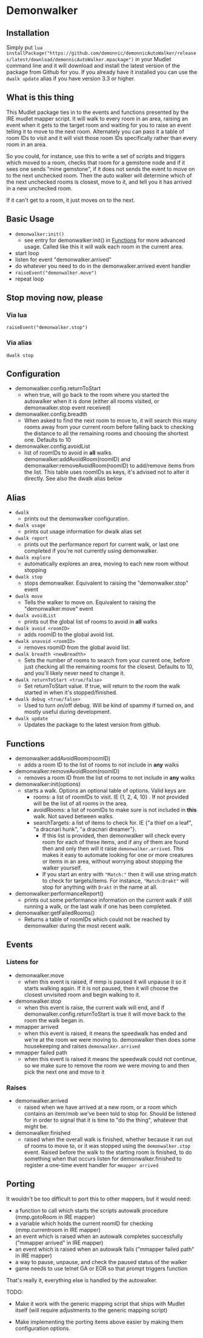 # Demonwalker

## Installation

Simply put `lua installPackage("https://github.com/demonnic/demonnicAutoWalker/releases/latest/download/demonnicAutoWalker.mpackage")` in your Mudlet command line and it will download and install the latest version of the package from Github for you. If you already have it installed you can use the `dwalk update` alias if you have version 3.3 or higher.

## What is this thing

This Mudlet package ties in to the events and functions presented by the IRE mudlet mapper script. It will walk to every room in an area, raising an event when it gets to the target room and waiting for you to raise an event telling it to move to the next room. Alternately you can pass it a table of room IDs to visit and it will visit those room IDs specifically rather than every room in an area.

So you could, for instance, use this to write a set of scripts and triggers which moved to a room, checks that room for a gemstone node and if it sees one sends "mine gemstone", if it does not sends the event to move on to the next unchecked room. Then the auto walker will determine which of the next unchecked rooms is closest, move to it, and tell you it has arrived in a new unchecked room.

If it can't get to a room, it just moves on to the next.

## Basic Usage

* `demonwalker:init()`
  * see entry for demonwalker:init() in [Functions](#functions) for more advanced usage. Called like this it will walk each room in the current area.
* start loop
* listen for event "demonwalker.arrived"
* do whatever you need to do in the demonwalker.arrived event handler
* `raiseEvent("demonwalker.move")`
* repeat loop

## Stop moving now, please

### Via lua

`raiseEvent("demonwalker.stop")`

### Via alias

`dwalk stop`

## Configuration

* demonwalker.config.returnToStart
  * when true, will go back to the room where you started the autowalker when it is done (either all rooms visited, or demonwalker.stop event received)
* demonwalker.config.breadth
  * When asked to find the next room to move to, it will search this many rooms away from your current room before falling back to checking the distance to all the remaining rooms and choosing the shortest one. Defaults to 10
* demonwalker.config.avoidList
  * list of roomIDs to avoid in **all** walks. demonwalker:addAvoidRoom(roomID) and demonwalker:removeAvoidRoom(roomID) to add/remove items from the list. This table uses roomIDs as keys, it's advised not to alter it directly. See also the dwalk alias below

## Alias

* `dwalk`
  * prints out the demonwalker configuration.
* `dwalk usage`
  * prints out usage information for dwalk alias set
* `dwalk report`
  * prints out the performance report for current walk, or last one completed if you're not currently using demonwalker.
* `dwalk explore`
  * automatically explores an area, moving to each new room without stopping
* `dwalk stop`
  * stops demonwalker. Equivalent to raising the "demonwalker.stop" event
* `dwalk move`
  * Tells the walker to move on. Equivalent to raising the "demonwalker.move" event
* `dwalk avoidList`
  * prints out the global list of rooms to avoid in **all** walks
* `dwalk avoid <roomID>`
  * adds roomID to the global avoid list.
* `dwalk unavoid <roomID>`
  * removes roomID from the global avoid list.
* `dwalk breadth <newBreadth>`
  * Sets the number of rooms to search from your current one, before just checking all the remaining rooms for the closest. Defaults to 10, and you'll likely never need to change it.
* `dwalk returnToStart <true/false>`
  * Set returnToStart value. If true, will return to the room the walk started in when it's stopped/finished.
* `dwalk debug <true/false>`
  * Used to turn on/off debug. Will be kind of spammy if turned on, and mostly useful during development.
* `dwalk update`
  * Updates the package to the latest version from github.

## Functions

* demonwalker:addAvoidRoom(roomID)
  * adds a room ID to the list of rooms to not include in **any** walks
* demonwalker:removeAvoidRoom(roomID)
  * removes a room ID from the list of rooms to not include in **any** walks
* demonwalker:init(options)
  * starts a walk. Options an optional table of options. Valid keys are
    * rooms: a list of roomIDs to visit. IE {1, 2, 4, 10} . If not provided will be the list of all rooms in the area.
    * avoidRooms: a list of roomIDs to make sure is not included in **this** walk. Not saved between walks.
    * searchTargets: a list of items to check for. IE {"a thief on a leaf", "a dracnari hunk", "a dracnari dreamer"}.
      * If this list is provided, then demonwalker will check every room for each of these items, and if any of them are found then and only then will it raise `demonwalker.arrived`. This makes it easy to automate looking for one or more creatures or items in an area, without worrying about stopping the walker yourself.
      * If you start an entry with `"Match:"` then it will use string.match to check for targets/items. For instance, `"Match:Drakt"` will stop for anything with `Drakt` in the name at all.
* demonwalker:performanceReport()
  * prints out some performance information on the current walk if still running a walk, or the last walk if one has been completed.
* demonwalker:getFailedRooms()
  * Returns a table of roomIDs which could not be reached by demonwalker during the most recent walk.

## Events

### Listens for

* demonwalker.move
  * when this event is raised, if mmp is paused it will unpause it so it starts walking again. If it is not paused, then it will choose the closest unvisited room and begin walking to it.
* demonwalker.stop
  * when this event is raise, the current walk will end, and if demonwalker.config.returnToStart is true it will move back to the room the walk began in.
* mmapper arrived
  * when this event is raised, it means the speedwalk has ended and we're at the room we were moving to. demonwalker then does some housekeeping and raises `demonwalker.arrived`
* mmapper failed path
  * when this event is raised it means the speedwalk could not continue, so we make sure to remove the room we were moving to and then pick the next one and move to it

### Raises

* demonwalker.arrived
  * raised when we have arrived at a new room, or a room which contains an item/mob we've been told to stop for. Should be listened for in order to signal that it is time to "do the thing", whatever that might be.
* demonwalker.finished
  * raised when the overall walk is finished, whether because it ran out of rooms to move to, or it was stopped using the `demonwalker.stop` event. Raised before the walk to the starting room is finished, to do something when that occurs listen for demonwalker.finished to register a one-time event handler for `mmapper arrived`

## Porting

It wouldn't be too difficult to port this to other mappers, but it would need:

* a function to call which starts the scripts autowalk procedure (mmp.gotoRoom in IRE mapper)
* a variable which holds the current roomID for checking (mmp.currentroom in IRE mapper)
* an event which is raised when an autowalk completes successfully ("mmapper arrived" in IRE mapper)
* an event which is raised when an autowalk fails ("mmapper failed path" in IRE mapper)
* a way to pause, unpause, and check the paused status of the walker
* game needs to use telnet GA or EOR so that prompt triggers function

That's really it, everything else is handled by the autowalker.

TODO:

* Make it work with the generic mapping script that ships with Mudlet itself (will require adjustments to the generic mapping script)

* Make implementing the porting items above easier by making them configuration options.
